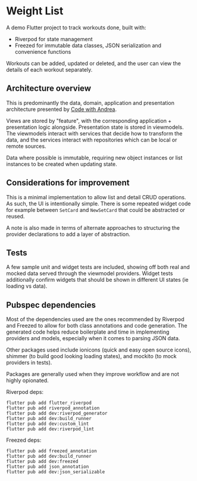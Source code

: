 # Weight List

A demo Flutter project to track workouts done, built with:
- Riverpod for state management
- Freezed for immutable data classes, JSON serialization and convenience functions

Workouts can be added, updated or deleted, and the user can view the details of each workout separately.

## Architecture overview

This is predominantly the data, domain, application and presentation architecture presented by [Code with Andrea](https://codewithandrea.com/articles/flutter-app-architecture-riverpod-introduction/).

Views are stored by "feature", with the corresponding application + presentation logic alongside. Presentation state is stored in viewmodels. The viewmodels interact with services that decide how to transform the data, and the services interact with repositories which can be local or remote sources.

Data where possible is immutable, requiring new object instances or list instances to be created when updating state.

## Considerations for improvement

This is a minimal implementation to allow list and detail CRUD operations. As such, the UI is intentionally simple. There is some repeated widget code for example between `SetCard` and `NewSetCard` that could be abstracted or reused.

A note is also made in terms of alternate approaches to structuring the provider declarations to add a layer of abstraction.

## Tests

A few sample unit and widget tests are included, showing off both real and mocked data served through the viewmodel providers. Widget tests additionally confirm widgets that should be shown in different UI states (ie loading vs data).

## Pubspec dependencies

Most of the dependencies used are the ones recommended by Riverpod and Freezed to allow for
both class annotations and code generation. The generated code helps reduce boilerplate and time in implementing providers and models, especially when it comes to parsing JSON data.

Other packages used include ionicons (quick and easy open source icons), shimmer (to build good looking loading states), and mockito (to mock providers in tests).

Packages are generally used when they improve workflow and are not highly opionated.

Riverpod deps:
```
flutter pub add flutter_riverpod
flutter pub add riverpod_annotation
flutter pub add dev:riverpod_generator
flutter pub add dev:build_runner
flutter pub add dev:custom_lint
flutter pub add dev:riverpod_lint
```

Freezed deps:
```
flutter pub add freezed_annotation
flutter pub add dev:build_runner
flutter pub add dev:freezed
flutter pub add json_annotation
flutter pub add dev:json_serializable
```